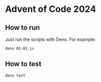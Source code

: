 # Advent of Code 2024

## How to run

Just run the scripts with Deno. For example:

```bash
deno 01-01.js
```

## How to test

```bash
deno test
```
